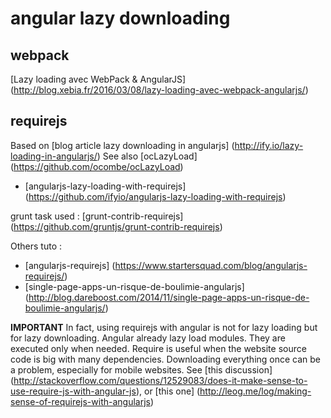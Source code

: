 # angular lazy downloading

## webpack

[Lazy loading avec WebPack & AngularJS] (http://blog.xebia.fr/2016/03/08/lazy-loading-avec-webpack-angularjs/)

## requirejs

Based on [blog article lazy downloading in angularjs] (http://ify.io/lazy-loading-in-angularjs/)
See also [ocLazyLoad] (https://github.com/ocombe/ocLazyLoad)

- [angularjs-lazy-loading-with-requirejs] (https://github.com/ifyio/angularjs-lazy-loading-with-requirejs)

grunt task used : [grunt-contrib-requirejs] (https://github.com/gruntjs/grunt-contrib-requirejs)

Others tuto :
- [angularjs-requirejs] (https://www.startersquad.com/blog/angularjs-requirejs/)
- [single-page-apps-un-risque-de-boulimie-angularjs] (http://blog.dareboost.com/2014/11/single-page-apps-un-risque-de-boulimie-angularjs/)

**IMPORTANT**
In fact, using requirejs with angular is not for lazy loading but for lazy downloading.
Angular already lazy load modules. They are executed only when needed.
Require is useful when the website source code is big with many dependencies. 
Downloading everything once can be a problem, especially for mobile websites.
See [this discussion] (http://stackoverflow.com/questions/12529083/does-it-make-sense-to-use-require-js-with-angular-js), or [this one] (http://leog.me/log/making-sense-of-requirejs-with-angularjs)
